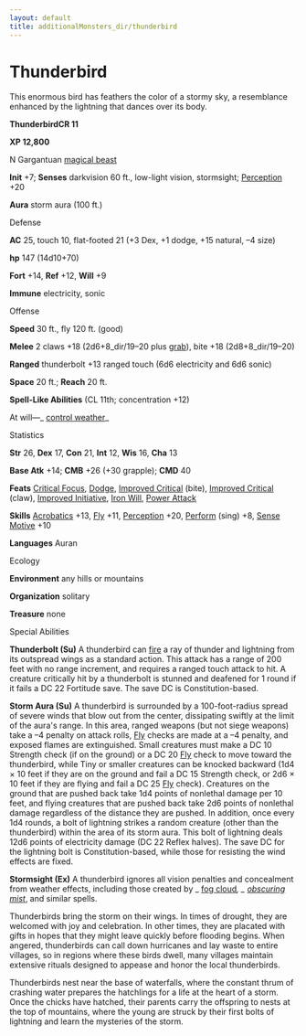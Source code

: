 ```yaml
---
layout: default
title: additionalMonsters_dir/thunderbird
---
```

# Thunderbird

This enormous bird has feathers the color of a stormy sky, a resemblance enhanced by the lightning that dances over its body.

**ThunderbirdCR 11**

**XP 12,800**

N Gargantuan [magical beast](monsters_dir/creatureTypes#_magical-beast)

**Init** +7; **Senses** darkvision 60 ft., low-light vision, stormsight; [Perception](additionalMonsters_dir/../skills_dir/perception#_perception) +20

**Aura** storm aura (100 ft.)

Defense

**AC** 25, touch 10, flat-footed 21 (+3 Dex, +1 dodge, +15 natural, –4 size)

**hp** 147 (14d10+70)

**Fort** +14, **Ref** +12, **Will** +9

**Immune** electricity, sonic

Offense

**Speed** 30 ft., fly 120 ft. (good)

**Melee** 2 claws +18 (2d6+8_dir/19–20 plus [grab](monsters_dir/universalMonsterRules#_grab)), bite +18 (2d8+8_dir/19–20)

**Ranged** thunderbolt +13 ranged touch (6d6 electricity and 6d6 sonic)

**Space** 20 ft.; **Reach** 20 ft.

**Spell-Like Abilities** (CL 11th; concentration +12)

At will—_ [control weather](additionalMonsters_dir/../spells_dir/controlWeather#_control-weather)_

Statistics

**Str** 26, **Dex** 17, **Con** 21, **Int** 12, **Wis** 16, **Cha** 13

**Base Atk** +14; **CMB** +26 (+30 grapple); **CMD** 40

**Feats** [Critical Focus](additionalMonsters_dir/../feats#_critical-focus), [Dodge](additionalMonsters_dir/../feats#_dodge), [Improved Critical](additionalMonsters_dir/../feats#_improved-critical) (bite), [Improved Critical](additionalMonsters_dir/../feats#_improved-critical) (claw), [Improved Initiative](additionalMonsters_dir/../feats#_improved-initiative), [Iron Will](additionalMonsters_dir/../feats#_iron-will), [Power Attack](additionalMonsters_dir/../feats#_power-attack)

**Skills** [Acrobatics](additionalMonsters_dir/../skills_dir/acrobatics#_acrobatics) +13, [Fly](additionalMonsters_dir/../skills_dir/fly#_fly) +11, [Perception](additionalMonsters_dir/../skills_dir/perception#_perception) +20, [Perform](additionalMonsters_dir/../skills_dir/perform#_perform) (sing) +8, [Sense Motive](additionalMonsters_dir/../skills_dir/senseMotive#_sense-motive) +10

**Languages** Auran

Ecology

**Environment** any hills or mountains

**Organization** solitary

**Treasure** none

Special Abilities

**Thunderbolt (Su)** A thunderbird can [fire](monsters_dir/creatureTypes#_fire-subtype) a ray of thunder and lightning from its outspread wings as a standard action. This attack has a range of 200 feet with no range increment, and requires a ranged touch attack to hit. A creature critically hit by a thunderbolt is stunned and deafened for 1 round if it fails a DC 22 Fortitude save. The save DC is Constitution-based.

**Storm Aura (Su)** A thunderbird is surrounded by a 100-foot-radius spread of severe winds that blow out from the center, dissipating swiftly at the limit of the aura's range. In this area, ranged weapons (but not siege weapons) take a –4 penalty on attack rolls, [Fly](additionalMonsters_dir/../skills_dir/fly#_fly) checks are made at a –4 penalty, and exposed flames are extinguished. Small creatures must make a DC 10 Strength check (if on the ground) or a DC 20 [Fly](additionalMonsters_dir/../skills_dir/fly#_fly) check to move toward the thunderbird, while Tiny or smaller creatures can be knocked backward (1d4 × 10 feet if they are on the ground and fail a DC 15 Strength check, or 2d6 × 10 feet if they are flying and fail a DC 25 [Fly](additionalMonsters_dir/../skills_dir/fly#_fly) check). Creatures on the ground that are pushed back take 1d4 points of nonlethal damage per 10 feet, and flying creatures that are pushed back take 2d6 points of nonlethal damage regardless of the distance they are pushed. In addition, once every 1d4 rounds, a bolt of lightning strikes a random creature (other than the thunderbird) within the area of its storm aura. This bolt of lightning deals 12d6 points of electricity damage (DC 22 Reflex halves). The save DC for the lightning bolt is Constitution-based, while those for resisting the wind effects are fixed.

**Stormsight (Ex)** A thunderbird ignores all vision penalties and concealment from weather effects, including those created by _ [fog cloud](additionalMonsters_dir/../spells_dir/fogCloud)_, _ [obscuring mist](additionalMonsters_dir/../spells_dir/obscuringMist#_obscuring-mist)_, and similar spells.

Thunderbirds bring the storm on their wings. In times of drought, they are welcomed with joy and celebration. In other times, they are placated with gifts in hopes that they might leave quickly before flooding begins. When angered, thunderbirds can call down hurricanes and lay waste to entire villages, so in regions where these birds dwell, many villages maintain extensive rituals designed to appease and honor the local thunderbirds.

Thunderbirds nest near the base of waterfalls, where the constant thrum of crashing water prepares the hatchlings for a life at the heart of a storm. Once the chicks have hatched, their parents carry the offspring to nests at the top of mountains, where the young are struck by their first bolts of lightning and learn the mysteries of the storm.

